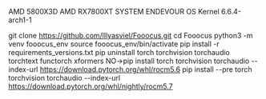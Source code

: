 AMD 5800X3D 
AMD RX7800XT
SYSTEM ENDEVOUR 
OS Kernel 6.6.4-arch1-1

git clone https://github.com/lllyasviel/Fooocus.git
cd Fooocus
python3 -m venv fooocus_env
source fooocus_env/bin/activate
pip install -r requirements_versions.txt
pip uninstall torch torchvision torchaudio torchtext functorch xformers 
NO->pip install torch torchvision torchaudio --index-url https://download.pytorch.org/whl/rocm5.6
pip install --pre torch torchvision torchaudio --index-url https://download.pytorch.org/whl/nightly/rocm5.7
